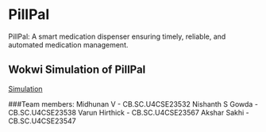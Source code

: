 # PillPal
PillPal: A smart medication dispenser ensuring timely, reliable, and automated medication management.

## Wokwi Simulation of PillPal
[Simulation](https://wokwi.com/projects/405847675750333441)

###Team members: 
Midhunan V - CB.SC.U4CSE23532
Nishanth S Gowda - CB.SC.U4CSE23538
Varun Hirthick - CB.SC.U4CSE23567
Akshar Sakhi - CB.SC.U4CSE23547
